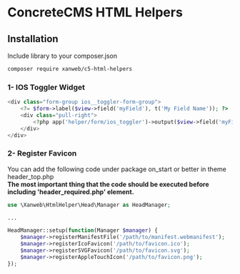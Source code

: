 # ConcreteCMS HTML Helpers

## Installation

Include library to your composer.json
```bash
composer require xanweb/c5-html-helpers
```
### 1- IOS Toggler Widget
```php 
<div class="form-group ios__toggler-form-group">
    <?= $form->label($view->field('myField'), t('My Field Name')); ?>
    <div class="pull-right">
        <?php app('helper/form/ios_toggler')->output($view->field('myField'), 1, $value); ?>
    </div>
</div>
```

### 2- Register Favicon
You can add the following code under package on_start or better in theme header_top.php
<br><b>The most important thing that the code should be executed before including 'header_required.php' element.</b> 
```php
use \Xanweb\HtmlHelper\Head\Manager as HeadManager;

...

HeadManager::setup(function(Manager $manager) {
    $manager->registerManifestFile('/path/to/manifest.webmanifest');
    $manager->registerIcoFavicon('/path/to/favicon.ico');
    $manager->registerSVGFavicon('/path/to/favicon.svg');
    $manager->registerAppleTouchIcon('/path/to/favicon.png');
});
``` 
